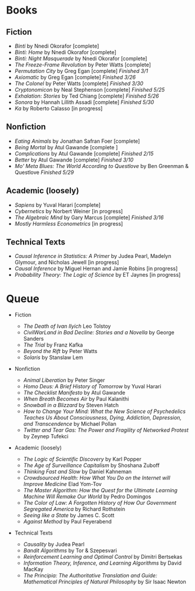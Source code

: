 # Books 

## Fiction
 * *Binti* by Nnedi Okorafor [complete]
 * *Binti: Home* by Nnedi Okorafor [complete]
 * *Binti: Night Masquerade* by Nnedi Okorafor [complete]
 * *The Freeze-Frame Revolution* by Peter Watts [complete]
 * *Permutation City* by Greg Egan [complete] *Finished 3/1*
 * *Axiomatic* by Greg Egan [complete] *Finished 3/26*
 * *The Colonel* by Peter Watts [complete] *Finished 3/30*
 * *Cryptonomicon* by Neal Stephenson [complete] *Finished 5/25*
 * *Exhalation: Stories* by Ted Chiang [complete] *Finished 5/26*
 * *Sonora* by Hannah Lillith Assadi [complete] *Finished 5/30*
 * *Ka* by Roberto Calasso [in progress] 


## Nonfiction
 * *Eating Animals* by Jonathan Safran Foer [complete]
 * *Being Mortal* by Atul Gawande [complete ]
 * *Complications* by Atul Gawande [complete] *Finished 2/15*
 * *Better* by Atul Gawande [complete] *Finished 3/10*
 * *Mo' Meta Blues: The World According to Questlove* by Ben Greenman & Questlove *Finished 5/29*


## Academic (loosely)
  * *Sapiens* by Yuval Harari [complete]
  * *Cybernetics* by Norbert Weiner [in progress]
  * *The Algebraic Mind* by Gary Marcus [complete] *Finished 3/16*
  * *Mostly Harmless Econometrics* [in progress]

## Technical Texts
  * *Causal Inference in Statistics: A Primer* by Judea Pearl, Madelyn Glymour, and Nicholas Jewell [in progress]
  * *Causal Inference* by Miguel Hernan and Jamie Robins [in progress]
  * *Probability Theory: The Logic of Science* by ET Jaynes [in progress]

# Queue

  * Fiction 
    * *The Death of Ivan Ilyich* Leo Tolstoy
    * *CivilWarLand in Bad Decline: Stories and a Novella* by George Sanders
    * *The Trial* by Franz Kafka
    * *Beyond the Rift* by Peter Watts
    * *Solaris* by Stanslaw Lem

  * Nonfiction
    * *Animal Liberation* by Peter Singer
    * *Homo Deus: A Brief History of Tomorrow* by Yuval Harari
    * *The Checklist Manifesto* by Atul Gawande
    * *When Breath Becomes Air* by Paul Kalanithi
    * *Snowball in a Blizzard* by Steven Hatch
    * *How to Change Your Mind: What the New Science of Psychedelics Teaches Us About Consciousness, Dying, Addiction, Depression, and Transcendence* by Michael Pollan
    * *Twitter and Tear Gas: The Power and Fragility of Networked Protest* by Zeynep Tufekci

  * Academic (loosely)
    * *The Logic of Scientific Discovery* by Karl Popper
    * *The Age of Surveillance Capitalism* by Shoshana Zuboff
    * *Thinking Fast and Slow* by Daniel Kahneman
    * *Crowdsourced Health: How What You Do on the Internet will Improve Medicine* Elad Yom-Tov
    * *The Master Algorithm: How the Quest for the Ultimate Learning Machine Will Remake Our World* by Pedro Domingos
    * *The Color of Law: A Forgotten History of How Our Government Segregated America* by Richard Rothstein
    * *Seeing like a State* by James C. Scott
    * *Against Method* by Paul Feyerabend 
  
  * Technical Texts
    * *Causality* by Judea Pearl
    * *Bandit Algorithms* by Tor & Szepesvari
    * *Reinforcement Learning and Optimal Control* by Dimitri Bertsekas
    * *Information Theory, Inference, and Learning Algorithms* by David MacKay
    * *The Principia: The Authoritative Translation and Guide: Mathematical Principles of Natural Philosophy* by Sir Isaac Newton
